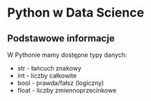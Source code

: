# Python w Data Science

## Podstawowe informacje

W Pythonie mamy dostępne typy danych:

* str - łańcuch znakowy
* int - liczby całkowite
* bool - prawda/fałsz (logiczny)
* float - liczby zmiennoprzecinkowe